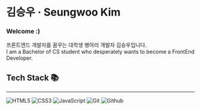 <h1>김승우 · Seungwoo Kim</h1>

### Welcome :)

프론트엔드 개발자를 꿈꾸는 대학생 병아리 개발자 김승우입니다.<br>
I am a Bachelor of CS student who desperately wants to become a FrontEnd Developer.

<h2>Tech Stack 📚</h2>

<hr>

![HTML5](https://img.shields.io/badge/-HTML5-F05032?style=for-the-badge&logo=html5&logoColor=ffffff)
![CSS3](https://img.shields.io/badge/-CSS3-007ACC?style=for-the-badge&logo=css3)
![JavaScript](https://img.shields.io/badge/-JavaScript-%23F7DF1C?style=for-the-badge&logo=javascript&logoColor=000000&labelColor=%23F7DF1C&color=%23FFCE5A)
![Git](https://img.shields.io/badge/-git-F05032?style=for-the-badge&logo=git&logoColor=ffffff)
![Github](https://img.shields.io/badge/-github-181717?style=for-the-badge&logo=github&logoColor=ffffff)
